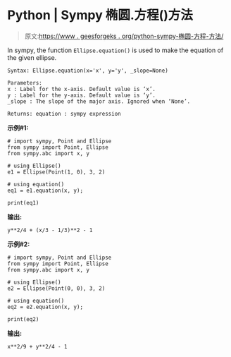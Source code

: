 # Python | Sympy 椭圆.方程()方法

> 原文:[https://www . geesforgeks . org/python-sympy-椭圆-方程-方法/](https://www.geeksforgeeks.org/python-sympy-ellipse-equation-method/)

In sympy, the function `Ellipse.equation()` is used to make the equation of the given ellipse.

```
Syntax: Ellipse.equation(x='x', y='y', _slope=None)

Parameters:
x : Label for the x-axis. Default value is ‘x’.
y : Label for the y-axis. Default value is ‘y’.
_slope : The slope of the major axis. Ignored when ‘None’.

Returns: equation : sympy expression

```

**示例#1:**

```
# import sympy, Point and Ellipse
from sympy import Point, Ellipse
from sympy.abc import x, y

# using Ellipse() 
e1 = Ellipse(Point(1, 0), 3, 2)

# using equation()
eq1 = e1.equation(x, y);

print(eq1)
```

**输出:**

```
y**2/4 + (x/3 - 1/3)**2 - 1
```

**示例#2:**

```
# import sympy, Point and Ellipse
from sympy import Point, Ellipse
from sympy.abc import x, y

# using Ellipse() 
e2 = Ellipse(Point(0, 0), 3, 2)

# using equation()
eq2 = e2.equation(x, y);

print(eq2)
```

**输出:**

```
x**2/9 + y**2/4 - 1
```